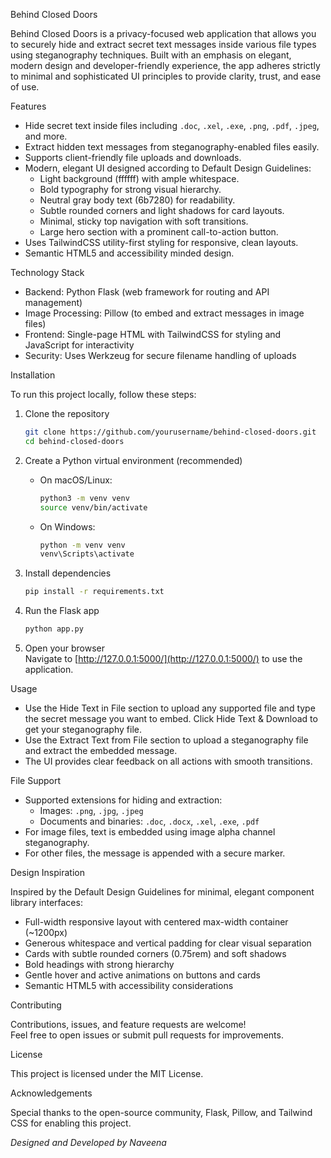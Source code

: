  Behind Closed Doors

Behind Closed Doors is a privacy-focused web application that allows you to securely hide and extract secret text messages inside various file types using steganography techniques. Built with an emphasis on elegant, modern design and developer-friendly experience, the app adheres strictly to minimal and sophisticated UI principles to provide clarity, trust, and ease of use.



 Features

- Hide secret text inside files including `.doc`, `.xel`, `.exe`, `.png`, `.pdf`, `.jpeg`, and more.
- Extract hidden text messages from steganography-enabled files easily.
- Supports client-friendly file uploads and downloads.
- Modern, elegant UI designed according to Default Design Guidelines:
  - Light background (ffffff) with ample whitespace.
  - Bold typography for strong visual hierarchy.
  - Neutral gray body text (6b7280) for readability.
  - Subtle rounded corners and light shadows for card layouts.
  - Minimal, sticky top navigation with soft transitions.
  - Large hero section with a prominent call-to-action button.
- Uses TailwindCSS utility-first styling for responsive, clean layouts.
- Semantic HTML5 and accessibility minded design.



 Technology Stack

- Backend: Python Flask (web framework for routing and API management)
- Image Processing: Pillow (to embed and extract messages in image files)
- Frontend: Single-page HTML with TailwindCSS for styling and JavaScript for interactivity
- Security: Uses Werkzeug for secure filename handling of uploads



 Installation

To run this project locally, follow these steps:

1. Clone the repository  
   ```bash
   git clone https://github.com/yourusername/behind-closed-doors.git
   cd behind-closed-doors
   ```

2. Create a Python virtual environment (recommended)  
   - On macOS/Linux:  
     ```bash
     python3 -m venv venv
     source venv/bin/activate
     ```
   - On Windows:  
     ```bash
     python -m venv venv
     venv\Scripts\activate
     ```

3. Install dependencies  
   ```bash
   pip install -r requirements.txt
   ```

4. Run the Flask app  
   ```bash
   python app.py
   ```

5. Open your browser  
   Navigate to [http://127.0.0.1:5000/](http://127.0.0.1:5000/) to use the application.



 Usage

- Use the Hide Text in File section to upload any supported file and type the secret message you want to embed. Click Hide Text & Download to get your steganography file.
- Use the Extract Text from File section to upload a steganography file and extract the embedded message.
- The UI provides clear feedback on all actions with smooth transitions.



 File Support

- Supported extensions for hiding and extraction:
  - Images: `.png`, `.jpg`, `.jpeg`
  - Documents and binaries: `.doc`, `.docx`, `.xel`, `.exe`, `.pdf`
- For image files, text is embedded using image alpha channel steganography.
- For other files, the message is appended with a secure marker.



 Design Inspiration

Inspired by the Default Design Guidelines for minimal, elegant component library interfaces:

- Full-width responsive layout with centered max-width container (~1200px)
- Generous whitespace and vertical padding for clear visual separation
- Cards with subtle rounded corners (0.75rem) and soft shadows
- Bold headings with strong hierarchy
- Gentle hover and active animations on buttons and cards
- Semantic HTML5 with accessibility considerations



 Contributing

Contributions, issues, and feature requests are welcome!  
Feel free to open issues or submit pull requests for improvements.



 License

This project is licensed under the MIT License.



 Acknowledgements

Special thanks to the open-source community, Flask, Pillow, and Tailwind CSS for enabling this project.


*Designed and Developed by Naveena*

